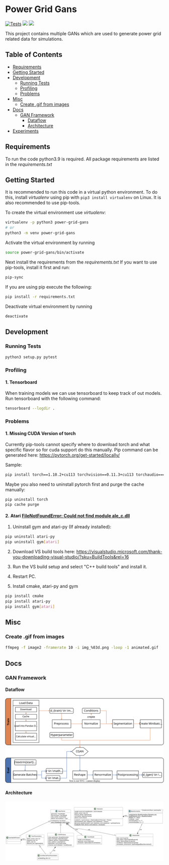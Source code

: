 # Power Grid Gans
[![Tests](https://github.com/FlorianDe/power-grid-gans/actions/workflows/main.yml/badge.svg)](https://github.com/FlorianDe/power-grid-gans/actions/workflows/main.yml)
[![](https://tokei.rs/b1/github/FlorianDe/power-grid-gans)](https://github.com/FlorianDe/power-grid-gans) 
[![](https://tokei.rs/b1/github/FlorianDe/power-grid-gans?category=files)](https://github.com/FlorianDe/power-grid-gans)

This project contains multiple GANs which are used to generate power grid related data for simulations.

## Table of Contents
  - [Requirements](#requirements)
  - [Getting Started](#getting-started)
  - [Development](#development)
    - [Running Tests](#running-tests)
    - [Profiling](#profiling)
    - [Problems](#problems)
  - [Misc](#misc)
    - [Create .gif from images](#create-gif-from-images)
  - [Docs](#docs)
    - [GAN Framework](#gan-framework)
      - [Dataflow](#data-flow)
      - [Architecture](#architecture)
  - [Experiments](#experiments)

## Requirements
To run the code python3.9 is required. All package requirements are listed in the *requirements.txt*

## Getting Started
It is recommended to run this code in a virtual python environment. To do this,
install *virtualenv* using pip with `pip3 install virtualenv` on Linux.
It is also recommended to use pip-tools.

To create the virtual environment use *virtualenv*:
```bash
virtualenv -p python3 power-grid-gans
# or
python3 -m venv power-grid-gans
```

Activate the virtual environment by running
```bash
source power-grid-gans/bin/activate
```

Next install the requirements from the *requirements.txt*
If you want to use pip-tools, install it first and run:
```bash
pip-sync
```
If you are using pip execute the following:
```bash
pip install -r requirements.txt
```

Deactivate virtual environment by running
```bash
deactivate
```


## Development

### Running Tests
```bash
python3 setup.py pytest
```
### Profiling
#### 1. Tensorboard
When training models we can use tensorboard to keep track of out models.
Run tensorboard with the following command:
```bash
tensorboard --logdir . 
```

### Problems
#### 1. Missing CUDA Version of  torch
Currently pip-tools cannot specify where to download torch and what specific flavor so for cuda support do this manually.
Pip command can be generated here: https://pytorch.org/get-started/locally/

Sample:
```bash
pip install torch==1.10.2+cu113 torchvision==0.11.3+cu113 torchaudio===0.10.2+cu113 -f https://download.pytorch.org/whl/cu113/torch_stable.html
```
Maybe you also need to uninstall pytorch first and purge the cache manually:

```
pip uninstall torch
pip cache purge
```

#### 2. Atari [FileNotFoundError: Could not find module ale_c.dll](https://github.com/openai/gym/issues/1726#issuecomment-550580367)
1. Uninstall gym and atari-py (If already installed):
```bash
pip uninstall atari-py
pip uninstall gym[atari]
```

2. Download VS build tools here: https://visualstudio.microsoft.com/thank-you-downloading-visual-studio/?sku=BuildTools&rel=16
3. Run the VS build setup and select "C++ build tools" and install it.
4. Restart PC.

5. Install cmake, atari-py and gym
```bash
pip install cmake
pip install atari-py
pip install gym[atari]
```

## Misc
### Create .gif from images
```bash
ffmpeg -f image2 -framerate 10 -i img_%03d.png -loop -1 animated.gif
```

## Docs
### GAN Framework
#### Dataflow
![dataflow-diagram](/.github/images/implementation/data_flow/architecture_data_flow.svg)
#### Architecture
![dataflow-diagram](/.github/images/implementation/architecture/architecture_class_diagramm.svg)
